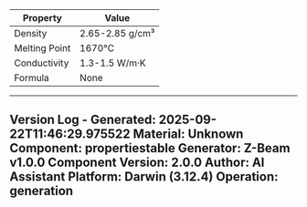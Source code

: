 | Property | Value |
|----------|-------|
| Density | 2.65-2.85 g/cm³ |
| Melting Point | 1670°C |
| Conductivity | 1.3-1.5 W/m·K |
| Formula | None |


---
Version Log - Generated: 2025-09-22T11:46:29.975522
Material: Unknown
Component: propertiestable
Generator: Z-Beam v1.0.0
Component Version: 2.0.0
Author: AI Assistant
Platform: Darwin (3.12.4)
Operation: generation
---